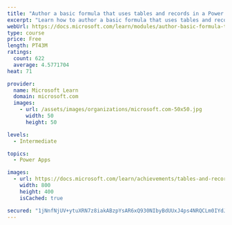 ```yaml
---
title: "Author a basic formula that uses tables and records in a Power Apps canvas app"
excerpt: "Learn how to author a basic formula that uses tables and records in a Power Apps canvas app."
webUrl: https://docs.microsoft.com/learn/modules/author-basic-formula-tables-records-powerapps/
type: course
price: Free
length: PT43M
ratings:
  count: 622
  average: 4.5771704
heat: 71

provider:
  name: Microsoft Learn
  domain: microsoft.com
  images:
    - url: /assets/images/organizations/microsoft.com-50x50.jpg
      width: 50
      height: 50

levels:
  - Intermediate

topics:
  - Power Apps

images:
  - url: https://docs.microsoft.com/learn/achievements/tables-and-records-social.png
    width: 800
    height: 400
    isCached: true

secured: "1jNnfNjUV+ytuXRN7z8iakABzpYsAR6xQ930NIbyBdUUxJ4ps4NRQCLm0IYdJXMIpEwqPOOUVdpLoFr1wjIuGrAIDmzb7Jjf+C4YQPcvfSgEgU2c/0GVpmvl0vreeqcLOYMhl1OiBdZ8zAdwwudB21HA6zvdDKMWIEIcTxZfCjfyi8fNLfxksugWTO2EzTnho00cmwz6jXRq8Nn2P0wXQg7Ss+k/NHR9XtqhNPsmAjwFKiCquU8brR1ksZkrwNeV86bAQlLW8j5K2vA3UErXdo7MvrMsbVN+KQudHHHvTEeZYoKPH6/pmDBeHmMiCf7M9XAXyisVa/ecypKrR809yzFtL6AKOhm62a4qlwkeuL4yDirsB6YyjgIZu0PsjiCgng7SabkI1SP0iPqxzL3Lyw==;pTmhlN95vp50KXYOj6ekaQ=="
---
```


